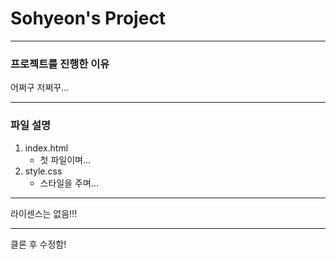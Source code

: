 # Sohyeon's Project

------------

### 프로젝트를 진행한 이유
어쩌구 저쩌꾸...

------------

### 파일 설명
1. index.html
    - 첫 파일이며...
2. style.css
    - 스타일을 주며...    

------------

라이센스는 없음!!!

------------

클론 후 수정함!